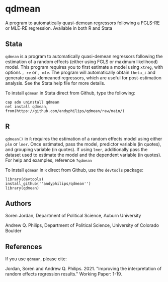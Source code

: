 # qdmean
A program to automatically quasi-demean regressors following a FGLS-RE or MLE-RE regression. Available in both R and Stata

## Stata
`qdmean` is a program to automatically quasi-demean regressors following the estimation of a random effects (either using FGLS or maximum likelihood) model. This program requires you to first estimate a model using `xtreg`, with options `, re` or `, mle`. The program will automatically obtain `theta_i` and generate quasi-demeaned regressors, which are useful for post-estimation analysis. See the Stata help file for more details.

To install `qdmean` in Stata direct from Github, type the following:
```
cap ado uninstall qdmean
net install qdmean, from(https://github.com/andyphilips/qdmean/raw/main/)
```

## R
`qdmean()` in `R` requires the estimation of a random effects model using either `plm` or `lmer`. Once estimated, pass the model, predictor variable (in quotes), and grouping variable (in quotes). If using `lmer`, additionally pass the dataset used to estimate the model and the dependent variable (in quotes). For help and examples, reference `?qdmean`

To install `qdmean` in `R` direct from Github, use the `devtools` package:
```
library(devtools)
install_github(''andyphilips/qdmean'')
library(qdmean) 
```

## Authors
Soren Jordan, Department of Political Science, Auburn University

Andrew Q. Philips, Department of Political Science, University of Colorado Boulder
   
## References
If you use `qdmean`, please cite:

Jordan, Soren and Andrew Q. Philips. 2021. "Improving the interpretation of random effects regression results." Working Paper: 1-19.
